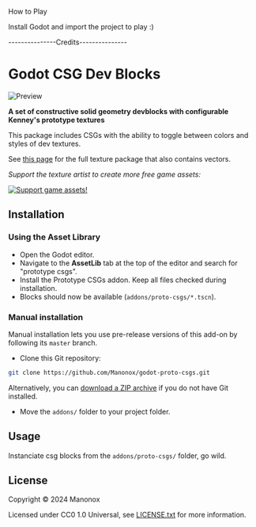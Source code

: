 
How to Play

Install Godot and import the project to play :)

---------------Credits---------------

# Godot CSG Dev Blocks

![Preview](https://i.imgur.com/BwFOU20.png)


**A set of constructive solid geometry devblocks with configurable Kenney's prototype textures**

This package includes CSGs with the ability to toggle between colors and styles of dev textures.

See [this page](https://kenney.nl/assets/prototype-textures) for the full texture
package that also contains vectors.

*Support the texture artist to create more free game assets:*

[![Support game assets!](https://kenney.nl/data/oga/donation.png)](http://donate.kenney.nl/)

## Installation

### Using the Asset Library

- Open the Godot editor.
- Navigate to the **AssetLib** tab at the top of the editor and search for
  "prototype csgs".
- Install the Prototype CSGs addon. Keep all files checked during installation.
- Blocks should now be available (`addons/proto-csgs/*.tscn`).

### Manual installation

Manual installation lets you use pre-release versions of this add-on by
following its `master` branch.

- Clone this Git repository:

```bash
git clone https://github.com/Manonox/godot-proto-csgs.git
```

Alternatively, you can
[download a ZIP archive](https://github.com/Manonox/godot-proto-csgs/archive/master.zip)
if you do not have Git installed.

- Move the `addons/` folder to your project folder.

## Usage

Instanciate csg blocks from the `addons/proto-csgs/` folder, go wild.

## License

Copyright © 2024 Manonox

Licensed under CC0 1.0 Universal, see [LICENSE.txt](LICENSE.txt) for more information.
